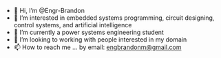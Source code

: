 - 👋 Hi, I’m @Engr-Brandon
- 👀 I’m interested in embedded systems programming, circuit designing, control systems, and artificial intelligence
- 🌱 I’m currently a power systems engineering student
- 💞️ I’m looking to working with people interested in my domain
- 📫 How to reach me ... by email: engbrandonm@gmail.com

<!---
Engr-Brandon/Engr-Brandon is a ✨ special ✨ repository because its `README.md` (this file) appears on your GitHub profile.
You can click the Preview link to take a look at your changes.
--->

